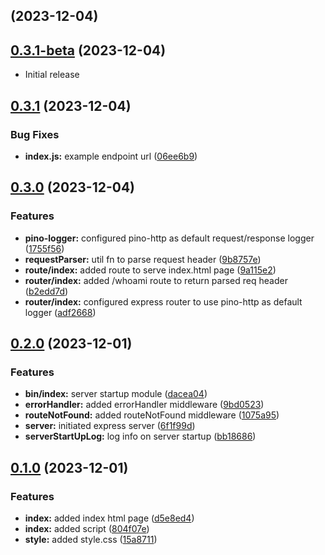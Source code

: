 ## (2023-12-04)

## [0.3.1-beta](https://github.com/zhid0399123/headerparser/compare/0.3.0...0.3.1) (2023-12-04)

- Initial release

## [0.3.1](https://github.com/zhid0399123/headerparser/compare/0.3.0...0.3.1) (2023-12-04)

### Bug Fixes

- **index.js:** example endpoint url ([06ee6b9](https://github.com/zhid0399123/headerparser/commit/06ee6b932fffc7d953cd60e67a3d0498760c4b4e))

## [0.3.0](https://github.com/zhid0399123/headerparser/compare/0.2.0...0.3.0) (2023-12-04)

### Features

- **pino-logger:** configured pino-http as default request/response logger ([1755f56](https://github.com/zhid0399123/headerparser/commit/1755f56a9f839bbe3cc8b6a52eb741983c3f9978))
- **requestParser:** util fn to parse request header ([9b8757e](https://github.com/zhid0399123/headerparser/commit/9b8757efe54bb716a5940de42b37c195834ab98f))
- **route/index:** added route to serve index.html page ([9a115e2](https://github.com/zhid0399123/headerparser/commit/9a115e29fac2b9b7be45e73dbc83ab4188263a67))
- **router/index:** added /whoami route to return parsed req header ([b2edd7d](https://github.com/zhid0399123/headerparser/commit/b2edd7d77536e4e69ac3869554c2883cba43732d))
- **router/index:** configured express router to use pino-http as default logger ([adf2668](https://github.com/zhid0399123/headerparser/commit/adf2668e5ce7828709e3386f9aa5cd61ae660a86))

## [0.2.0](https://github.com/zhid0399123/headerparser/compare/0.1.0...0.2.0) (2023-12-01)

### Features

- **bin/index:** server startup module ([dacea04](https://github.com/zhid0399123/headerparser/commit/dacea048cbc1f3e79d89554bd97576e6fe71cc11))
- **errorHandler:** added errorHandler middleware ([9bd0523](https://github.com/zhid0399123/headerparser/commit/9bd052313d2543a4d862647c4361430ca2938c32))
- **routeNotFound:** added routeNotFound middleware ([1075a95](https://github.com/zhid0399123/headerparser/commit/1075a95d4a48a88b23a62250d6ba989002c98f60))
- **server:** initiated express server ([6f1f99d](https://github.com/zhid0399123/headerparser/commit/6f1f99d876d9b7db2a0e3c717b113f14a3d235a8))
- **serverStartUpLog:** log info on server startup ([bb18686](https://github.com/zhid0399123/headerparser/commit/bb18686a9333d979bf2ca4ea6e5f58519bf384bf))

## [0.1.0](https://github.com/zhid0399123/headerparser/compare/15a87119dc0305be4e693a52b72d1449495c4297...0.1.0) (2023-12-01)

### Features

- **index:** added index html page ([d5e8ed4](https://github.com/zhid0399123/headerparser/commit/d5e8ed46b5ba0c10fc055c55940a6351cbe26af4))
- **index:** added script ([804f07e](https://github.com/zhid0399123/headerparser/commit/804f07eda2d40624272e8f29b322ccb50a788a8e))
- **style:** added style.css ([15a8711](https://github.com/zhid0399123/headerparser/commit/15a87119dc0305be4e693a52b72d1449495c4297))
